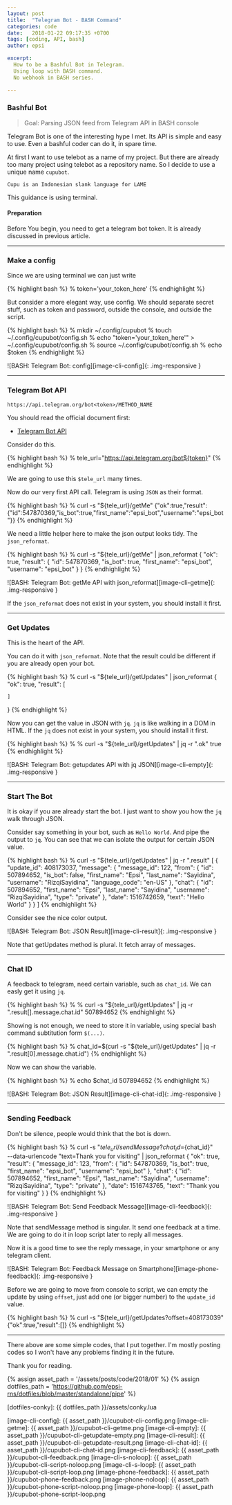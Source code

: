```yaml
---
layout: post
title:  "Telegram Bot - BASH Command"
categories: code
date:   2018-01-22 09:17:35 +0700
tags: [coding, API, bash]
author: epsi

excerpt:
  How to be a Bashful Bot in Telegram.
  Using loop with BASH command.
  No webhook in BASH series.

---
```


### Bashful Bot

> Goal: Parsing JSON feed from Telegram API in BASH console

Telegram Bot is one of the interesting hype I met.
Its API is simple and easy to use.
Even a bashful coder can do it, in spare time.

At first I want to use telebot as a name of my project.
But there are already too many project using telebot as a repository name.
So I decide to use a unique name <code>cupubot</code>.

	Cupu is an Indonesian slank language for LAME

This guidance is using terminal.

#### Preparation

Before You begin, you need to get a telegram bot token.
It is already discussed in previous article.

-- -- --

### Make a config

Since we are using terminal we can just write

{% highlight bash %}
% token='your_token_here'
{% endhighlight %}

But consider a more elegant way, use config.
We should separate secret stuff, such as token and password,
outside the console, and outside the script.

{% highlight bash %}
% mkdir ~/.config/cupubot
% touch ~/.config/cupubot/config.sh 
% echo "token='your_token_here'" > ~/.config/cupubot/config.sh 
% source ~/.config/cupubot/config.sh
% echo $token
{% endhighlight %}

![BASH: Telegram Bot: config][image-cli-config]{: .img-responsive }

-- -- --

### Telegram Bot API

	https://api.telegram.org/bot<token>/METHOD_NAME

You should read the official document first:

* [Telegram Bot API](https://core.telegram.org/bots/api)

Consider do this.

{% highlight bash %}
% tele_url="https://api.telegram.org/bot${token}"
{% endhighlight %}

We are going to use this <code>$tele_url</code> many times.

Now do our very first API call.
Telegram is using <code>JSON</code> as their format.

{% highlight bash %}
% curl -s "${tele_url}/getMe"
{"ok":true,"result":{"id":547870369,"is_bot":true,"first_name":"epsi_bot","username":"epsi_bot"}}
{% endhighlight %}

We need a little helper here to make the json output looks tidy.
The <code>json_reformat</code>.

{% highlight bash %}
% curl -s "${tele_url}/getMe" | json_reformat
{
    "ok": true,
    "result": {
        "id": 547870369,
        "is_bot": true,
        "first_name": "epsi_bot",
        "username": "epsi_bot"
    }
}
{% endhighlight %}

![BASH: Telegram Bot: getMe API with json_reformat][image-cli-getme]{: .img-responsive }

If the <code>json_reformat</code> does not exist in your system,
you should install it first.

-- -- --

### Get Updates

This is the heart of the API.

You can do it with <code>json_reformat</code>.
Note that the result could be different
if you are already open your bot.

{% highlight bash %}
% curl -s "${tele_url}/getUpdates" | json_reformat
{
    "ok": true,
    "result": [

    ]
}
{% endhighlight %}

Now you can get the value in JSON with <code>jq</code>.
<code>jq</code> is like walking in a DOM in HTML.
If the <code>jq</code> does not exist in your system,
you should install it first.

{% highlight bash %}
% % curl -s "${tele_url}/getUpdates" | jq -r ".ok"
true
{% endhighlight %}

![BASH: Telegram Bot: getupdates API with jq JSON][image-cli-empty]{: .img-responsive }

-- -- --

### Start The Bot

It is okay if you are already start the bot.
I just want to show you how the <code>jq</code>
walk through JSON.

Consider say something in your bot,
such as <code>Hello World</code>.
And pipe the output to <code>jq</code>.
You can see that we can isolate the output for certain JSON value.

{% highlight bash %}
% curl -s "${tele_url}/getUpdates" | jq -r ".result"
[
  {
    "update_id": 408173037,
    "message": {
      "message_id": 122,
      "from": {
        "id": 507894652,
        "is_bot": false,
        "first_name": "Epsi",
        "last_name": "Sayidina",
        "username": "RizqiSayidina",
        "language_code": "en-US"
      },
      "chat": {
        "id": 507894652,
        "first_name": "Epsi",
        "last_name": "Sayidina",
        "username": "RizqiSayidina",
        "type": "private"
      },
      "date": 1516742659,
      "text": "Hello World"
    }
  }
]
{% endhighlight %}

Consider see the nice color output.

![BASH: Telegram Bot: JSON Result][image-cli-result]{: .img-responsive }

Note that getUpdates method is plural.
It fetch array of messages.

-- -- --

### Chat ID

A feedback to telegram, need certain variable, such as <code>chat_id</code>.
We can easly get it using <code>jq</code>.

{% highlight bash %}
% % curl -s "${tele_url}/getUpdates" | jq -r ".result[].message.chat.id"
507894652
{% endhighlight %}

Showing is not enough, we need to store it in variable,
using special bash command subtitution form <code>$(...)</code>.

{% highlight bash %}
% chat_id=$(curl -s "${tele_url}/getUpdates" | jq -r ".result[0].message.chat.id")
{% endhighlight %}

Now we can show the variable.

{% highlight bash %}
% echo $chat_id
507894652
{% endhighlight %}

![BASH: Telegram Bot: JSON Result][image-cli-chat-id]{: .img-responsive }

-- -- --

### Sending Feedback

Don't be silence,
people would think that the bot is down.

{% highlight bash %}
% curl -s "${tele_url}/sendMessage?chat_id=${chat_id}" \
  --data-urlencode "text=Thank you for visiting" | json_reformat
{
    "ok": true,
    "result": {
        "message_id": 123,
        "from": {
            "id": 547870369,
            "is_bot": true,
            "first_name": "epsi_bot",
            "username": "epsi_bot"
        },
        "chat": {
            "id": 507894652,
            "first_name": "Epsi",
            "last_name": "Sayidina",
            "username": "RizqiSayidina",
            "type": "private"
        },
        "date": 1516743765,
        "text": "Thank you for visiting"
    }
}
{% endhighlight %}

![BASH: Telegram Bot: Send Feedback Message][image-cli-feedback]{: .img-responsive }

Note that sendMessage method is singular.
It send one feedback at a time.
We are going to do it in loop script later to reply all messages.

Now it is a good time to see the reply message,
in your smartphone or any telegram client.

![BASH: Telegram Bot: Feedback Message on Smartphone][image-phone-feedback]{: .img-responsive }

Before we are going to move from console to script,
we can empty the update by using <code>offset</code>,
just add one (or bigger number) to the <code>update_id</code> value.

{% highlight bash %}
% curl -s "${tele_url}/getUpdates?offset=408173039"
{"ok":true,"result":[]}
{% endhighlight %}

-- -- --

There above are some simple codes, that I put together. 
I'm mostly posting codes so I won't have
any problems finding it in the future.

Thank you for reading.

[//]: <> ( -- -- -- links below -- -- -- )

{% assign asset_path = '/assets/posts/code/2018/01' %}
{% assign dotfiles_path = 'https://github.com/epsi-rns/dotfiles/blob/master/standalone/pipe' %}

[local-overview]: /code/2017/04/23/overview-pipe-and-fork.html

[dotfiles-conky]: {{ dotfiles_path }}/assets/conky.lua

[image-cli-config]:     {{ asset_path }}/cupubot-cli-config.png
[image-cli-getme]:      {{ asset_path }}/cupubot-cli-getme.png
[image-cli-empty]:      {{ asset_path }}/cupubot-cli-getupdate-empty.png
[image-cli-result]:     {{ asset_path }}/cupubot-cli-getupdate-result.png
[image-cli-chat-id]:    {{ asset_path }}/cupubot-cli-chat-id.png
[image-cli-feedback]:   {{ asset_path }}/cupubot-cli-feedback.png
[image-cli-s-noloop]:   {{ asset_path }}/cupubot-cli-script-noloop.png
[image-cli-s-loop]:     {{ asset_path }}/cupubot-cli-script-loop.png
[image-phone-feedback]: {{ asset_path }}/cupubot-phone-feedback.png
[image-phone-noloop]:   {{ asset_path }}/cupubot-phone-script-noloop.png
[image-phone-loop]:     {{ asset_path }}/cupubot-phone-script-loop.png
